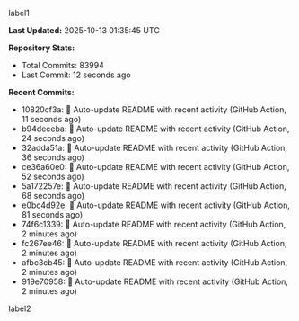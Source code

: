 
label1 
<!-- ACTIVITY_START -->
**Last Updated:** 2025-10-13 01:35:45 UTC

**Repository Stats:**
- Total Commits: 83994
- Last Commit: 12 seconds ago

**Recent Commits:**
- 10820cf3a: 🤖 Auto-update README with recent activity (GitHub Action, 11 seconds ago)
- b94deeeba: 🤖 Auto-update README with recent activity (GitHub Action, 24 seconds ago)
- 32adda51a: 🤖 Auto-update README with recent activity (GitHub Action, 36 seconds ago)
- ce36a60e0: 🤖 Auto-update README with recent activity (GitHub Action, 52 seconds ago)
- 5a172257e: 🤖 Auto-update README with recent activity (GitHub Action, 68 seconds ago)
- e0bc4d92e: 🤖 Auto-update README with recent activity (GitHub Action, 81 seconds ago)
- 74f6c1339: 🤖 Auto-update README with recent activity (GitHub Action, 2 minutes ago)
- fc267ee46: 🤖 Auto-update README with recent activity (GitHub Action, 2 minutes ago)
- afbc3cb45: 🤖 Auto-update README with recent activity (GitHub Action, 2 minutes ago)
- 919e70958: 🤖 Auto-update README with recent activity (GitHub Action, 2 minutes ago)
<!-- ACTIVITY_END -->

label2
